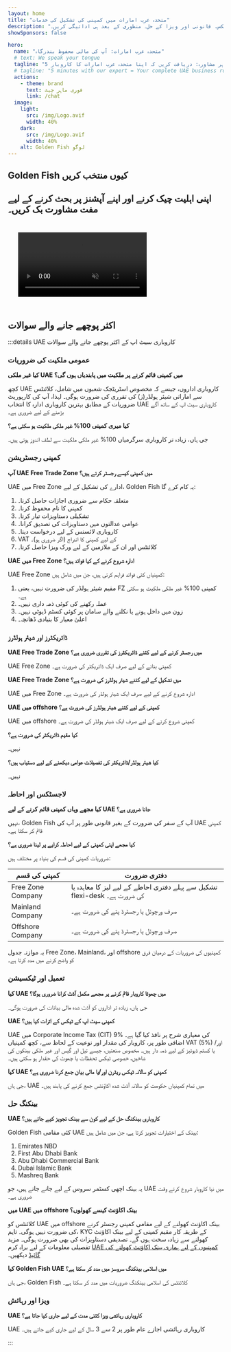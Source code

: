 ```yaml
---
layout: home
title: "متحدہ عرب امارات میں کمپنی کی تشکیل کی خدمات"
description: "متحدہ عرب امارات میں ماہر کمپنی کی تشکیل اور معاونت کی خدمات۔ کمپنی کا قیام، بینکنگ، ٹیکس، قانونی اور ویزا کے حل۔ منظوری کے بعد ہی ادائیگی کریں۔"
showSponsors: false

hero:
  name: "متحدہ عرب امارات: آپ کی مالی محفوظ بندرگاہ"
  # text: We speak your tongue
  tagline: "5 منٹ کا ماہر مشاورہ: دریافت کریں کہ اپنا متحدہ عرب امارات کا کاروبار <span class='hl'>خطرے سے پاک</span> کیسے قائم کریں"
  # tagline: "5 minutes with our expert = Your complete UAE business roadmap"
  actions:
    - theme: brand
      text: فوری ماہر چیٹ
      link: /chat
  image:
    light:
      src: /img/Logo.avif
      width: 40%
    dark:
      src: /img/Logo.avif
      width: 40%
    alt: Golden Fish لوگو
---
```


<FeatureBlock :card="{
  title: 'کمپنی کے قیام کی رہنمائی',
  details: '**Free Zone، offshore، Mainland، branch** میں کمپنیاں قائم کرنے کی مکمل رہنمائی۔ \n\n* Free Zones اور Mainland میں 100% غیر ملکی ملکیت دستیاب\n* کم ٹیکس کی شرح - صرف 9% کارپوریٹ ٹیکس\n* کرنسی کنٹرول نہیں - آسان سرمایہ واپسی\n\n[مزید جانیں](/uae-business/offer/company-registration/)',
  link: '/uae-business/offer/company-registration/',
  src: {
    light: '/img/iStock-2051326997.avif',
    dark: '/img/iStock-1448478309.jpg',
    width: '100%'
  },
  inversion: false
}" />

<FeatureBlock :card="{
  title: 'بینکنگ کے حل',
  details: 'متحدہ عرب امارات کے قابل اعتماد بینکوں کے ساتھ آسانی سے کاروباری یا ذاتی بینک اکاؤنٹ کھولیں۔ \n\n* حکومتی منظوریوں کے لیے مکمل PRO خدمات\n* مکمل بینکنگ پیکج کا قیام\n* **96% کامیابی کی شرح**\n\n[مزید جانیں](/uae-business/offer/banking/)',
  link: '/uae-business/offer/banking/',
  src: {
    light: '/img/iStock-2153786564.avif',
    dark: '/img/iStock-2166793628.avif',
    width: '100%'
  },
  inversion: true
}" />

<FeatureBlock :card="{
  title: 'Golden Visa اور رہائش',
  details: 'طویل مدتی رہائش کے لیے متحدہ عرب امارات کا **Golden Visa** آسان درخواست کے عمل کے ساتھ حاصل کریں۔ \n\n* **ہر 6 ماہ میں متحدہ عرب امارات داخل ہونے کی ضرورت نہیں**\n* اہلیت کی شرائط برقرار رکھنے پر تجدید کے اختیار کے ساتھ 10 سال کی مدت\n* 92% کامیابی کی شرح\n\n[مزید جانیں](/uae-business/offer/golden-visa/)',
  link: '/uae-business/offer/golden-visa/',
  src: {
    light: '/img/iStock-1312241253.avif',
    dark: '/img/ILONMASKID.webp',
    width: '100%'
  },
  inversion: false
}" />

<FeatureCards :features="[
  {
    title: 'تعمیل کی خدمات',
    details: 'ہمارے ماہرین آپ کو پیچیدہ متحدہ عرب امارات کے ریگولیٹری تقاضوں کے ذریعے رہنمائی فراہم کرتے ہیں، بشمول ESR رپورٹس اور UBO فائلنگ۔',
    items: [],
    linkText: 'مزید جانیں',
    link: '/uae-business/company-registration/Protect-Your-Business',
    icon: {
      light: '/img/iStock-1299393716.avif',
      dark: '/img/iStock-2149731304.avif',
      alt: 'تعمیل کی خدمات'
    }
  },
  {
    title: 'کارپوریٹ ٹیکس اور VAT',
    details: 'ماہر مشورہ Federal Tax Authority (FTA) کے ساتھ کارپوریٹ ٹیکس اور VAT کی ذمہ داریوں کی تعمیل کو یقینی بناتا ہے۔',
    items: [],
    linkText: 'مزید جانیں',
    link: '/uae-business/company-registration/accounting-legal',
    icon: {
      light: '/img/iStock-1018285934.avif',
      dark: '/img/iStock-584576538.avif',
      alt: 'ٹیکس کی خدمات'
    }
  },
  {
    title: 'قانونی خدمات',
    details: 'قانونی ٹیم M&As، کارپوریٹ تنظیم نو، مالیات، اور تنازعات کے حل کے حوالے سے متحدہ عرب امارات کے قوانین پر مشورہ دیتی ہے۔',
    items: [],
    linkText: 'مزید جانیں',
    link: '/uae-business/company-registration/Protect-Your-Business',
    icon: {
      light: '/img/iStock-650045508.avif',
      dark: '/img/iStock-1498627598.avif',
      alt: 'قانونی خدمات'
    }
  },
  {
    title: 'اکاؤنٹنگ اور تنخواہ',
    details: 'ہمارے اکاؤنٹنٹس مالیات کا انتظام کرتے ہیں، بک کیپنگ، تطبیق، تنخواہ، اور آڈٹ سپورٹ فراہم کرتے ہیں، جو ملازمت کی لاگت بچاتا ہے۔',
    items: [],
    linkText: 'مزید جانیں',
    link: '/resources/contacts',
    icon: {
      light: '/img/iStock-1022793868.avif',
      dark: '/img/iStock-1320130292.jpg',
      alt: 'اکاؤنٹنگ کی خدمات'
    }
  },
]" />

## Golden Fish کیوں منتخب کریں

<BenefitsList :features="[
  {
    icon: '🏢',
    title: 'مقامی UAE مہارت',
    text: 'دبئی میں مخصوص ماہرین عمل کے ہر قدم میں ماہرانہ رہنمائی فراہم کرتے ہیں۔'
  },
  {
    icon: '📊',
    title: 'ثابت شدہ کامیابی کی شرح',
    text: 'ہماری پریمیم پروسیسنگ کے ذریعے جاری کردہ سینکڑوں ویزا، بینک اکاؤنٹس، اور کمپنی رجسٹریشنز کے ساتھ 90% سے زیادہ منظوری کی شرح۔'
  },
  {
    icon: '💸',
    title: '**کامیابی پر مبنی فیس**',
    text: '[صرف منظوری کے بعد ادائیگی کریں](/uae-business/benefits/success-based-fees)۔ کوئی چھپی ہوئی لاگت کے بغیر مکمل شفافیت۔'
  },
]" />

## اپنی اہلیت چیک کرنے اور اپنے آپشنز پر بحث کرنے کے لیے مفت مشاورت بک کریں۔

<video autoplay muted playsinline style="padding: 24px">
  <source src="/img/iStock-2185906461.mp4" type="video/mp4">
</video>

<ContactForm buttonText="ماہر سے بات کریں" />

## اکثر پوچھے جانے والے سوالات

:::details UAE کاروباری سیٹ اپ کے اکثر پوچھے جانے والے سوالات

### عمومی ملکیت کی ضروریات

**کیا غیر ملکی UAE میں کمپنی قائم کرنے پر ملکیت میں پابندیاں ہوں گی؟**

کچھ UAE کاروباری اداروں، جیسے کہ مخصوص اسٹریٹجک شعبوں میں شامل، کلائنٹس سے اماراتی شیئر ہولڈر(ز) کی تقرری کی ضرورت ہوگی۔ لہذا، آپ کی کارپوریٹ ضروریات کے مطابق بہترین کاروباری ادارہ کا انتخاب UAE کاروباری سیٹ اپ کے ساتھ آگے بڑھنے کے لیے ضروری ہے۔

**کیا میری کمپنی 100% غیر ملکی ملکیت ہو سکتی ہے؟**

جی ہاں، زیادہ تر کاروباری سرگرمیاں 100% غیر ملکی ملکیت سے لطف اندوز ہوتی ہیں۔

### کمپنی رجسٹریشن

**آپ UAE Free Trade Zone میں کمپنی کیسے رجسٹر کرتے ہیں؟**

UAE میں Free Zone ادارے کی تشکیل کے لیے، Golden Fish یہ کام کرے گا:

1. متعلقہ حکام سے ضروری اجازات حاصل کرنا۔
2. کمپنی کا نام محفوظ کرنا۔
3. تشکیلی دستاویزات تیار کرنا۔
4. عوامی عدالتوں میں دستاویزات کی تصدیق کرانا۔
5. کاروباری لائسنس کے لیے درخواست دینا۔
6. VAT کے لیے کمپنی کا اندراج (اگر ضروری ہو)۔
7. کلائنٹس اور ان کے ملازمین کے لیے ورک ویزا حاصل کرنا۔

**UAE میں Free Zone ادارہ شروع کرنے کے کیا فوائد ہیں؟**

UAE Free Zone کمپنیاں کئی فوائد فراہم کرتی ہیں، جن میں شامل ہیں:

1. مقیم شیئر ہولڈر کی ضرورت نہیں، یعنی FZ کمپنی 100% غیر ملکی ملکیت ہو سکتی ہے۔
2. عملہ رکھنے کی کوئی ذمہ داری نہیں۔
3. زون میں داخل ہونے یا نکلنے والے سامان پر کوئی کسٹم ڈیوٹی نہیں۔
4. اعلیٰ معیار کا بنیادی ڈھانچہ۔

### ڈائریکٹرز اور شیئر ہولڈرز

**UAE Free Trade Zone میں رجسٹر کرنے کے لیے کتنے ڈائریکٹرز کی تقرری ضروری ہے؟**

UAE Free Zone کمپنی بنانے کے لیے صرف ایک ڈائریکٹر کی ضرورت ہے۔

**UAE Free Trade Zone میں تشکیل کے لیے کتنے شیئر ہولڈرز کی ضرورت ہے؟**

UAE میں Free Zone ادارہ شروع کرنے کے لیے صرف ایک شیئر ہولڈر کی ضرورت ہے۔

**UAE میں offshore کمپنی کے لیے کتنے شیئر ہولڈرز کی ضرورت ہے؟**

UAE میں offshore کمپنی شروع کرنے کے لیے صرف ایک شیئر ہولڈر کی ضرورت ہے۔

**کیا مقیم ڈائریکٹر کی ضرورت ہے؟**

نہیں۔

**کیا شیئر ہولڈر/ڈائریکٹر کی تفصیلات عوامی دیکھنے کے لیے دستیاب ہیں؟**

نہیں۔

### لاجسٹکس اور احاطہ

**کیا مجھے وہاں کمپنی قائم کرنے کے لیے UAE جانا ضروری ہے؟**

نہیں، Golden Fish آپ کے سفر کی ضرورت کے بغیر قانونی طور پر آپ کی UAE کمپنی قائم کر سکتا ہے۔

**کیا مجھے اپنی کمپنی کے لیے احاطہ کرایے پر لینا ضروری ہے؟**

ضروریات کمپنی کی قسم کی بنیاد پر مختلف ہیں:

| کمپنی کی قسم | دفتری ضرورت |
| ------------- | ------------- |
| Free Zone Company | تشکیل سے پہلے دفتری احاطے کے لیے لیز کا معاہدہ یا flexi-desk کی ضرورت ہے۔ |
| Mainland Company | صرف ورچوئل یا رجسٹرڈ پتے کی ضرورت ہے۔ |
| Offshore Company | صرف ورچوئل یا رجسٹرڈ پتے کی ضرورت ہے۔ |

یہ موازنہ جدول Free Zone، Mainland، اور offshore کمپنیوں کی ضروریات کے درمیان فرق کو واضح کرنے میں مدد کرتا ہے۔

### تعمیل اور ٹیکسیشن

**کیا UAE میں چھوٹا کاروبار قائم کرنے پر مجھے مکمل آڈٹ کرانا ضروری ہوگا؟**

جی ہاں، زیادہ تر اداروں کو آڈٹ شدہ مالی بیانات کی ضرورت ہوگی۔

**UAE کمپنی سیٹ اپ کے ٹیکس کے اثرات کیا ہیں؟**

UAE میں Corporate Income Tax (CIT) 9% کی معیاری شرح پر نافذ کیا گیا ہے۔ اضافی طور پر، کاروبار کی مقدار اور نوعیت کے لحاظ سے، کچھ کمپنیاں VAT (5%) اور/یا کسٹم ڈیوٹیز کے لیے ذمہ دار ہیں۔ مخصوص صنعتیں، جیسے تیل اور گیس اور غیر ملکی بینکوں کی شاخیں، خصوصی ٹیکس تحفظات یا چھوٹ کی حقدار ہو سکتی ہیں۔

**کیا UAE کمپنی کو سالانہ ٹیکس ریٹرن اور/یا مالی بیان جمع کرنا ضروری ہے؟**

جی ہاں، UAE میں تمام کمپنیاں حکومت کو سالانہ آڈٹ شدہ اکاؤنٹس جمع کرنے کی پابند ہیں۔

### بینکنگ حل

**UAE کاروباری بینکنگ حل کے لیے کون سے بینک تجویز کیے جاتے ہیں؟**

Golden Fish کئی مقامی UAE بینک کے اختیارات تجویز کرتا ہے، جن میں شامل ہیں:

1. Emirates NBD
2. First Abu Dhabi Bank
3. Abu Dhabi Commercial Bank
4. Dubai Islamic Bank
5. Mashreq Bank

یہ بینک اچھی کسٹمر سروس کے لیے جانے جاتے ہیں، جو UAE میں نیا کاروبار شروع کرتے وقت ضروری ہے۔

**میں UAE میں offshore بینک اکاؤنٹ کیسے کھولوں؟**

کلائنٹس کو UAE میں offshore بینک اکاؤنٹ کھولنے کے لیے مقامی کمپنی رجسٹر کرنے کی ضرورت نہیں ہوگی۔ تاہم، KYC کے طریقہ کار مقیم کمپنی کے لیے بینک اکاؤنٹ کھولنے سے زیادہ سخت ہوں گے۔ تصدیقی دستاویزات کی بھی ضرورت ہوگی۔ مزید تفصیلی معلومات کے لیے براہ کرم [UAE کمپنیوں کے لیے ہماری بینک اکاؤنٹ کھولنے کی گائیڈ](./uae-business/company-registration/banking) دیکھیں۔

**کیا Golden Fish UAE میں اسلامی بینکنگ سروسز میں مدد کر سکتا ہے؟**

جی ہاں، Golden Fish کلائنٹس کی اسلامی بینکنگ ضروریات میں مدد کر سکتا ہے۔

### ویزا اور رہائش

**UAE کاروباری رہائشی ویزا کتنی مدت کے لیے جاری کیا جاتا ہے؟**

UAE کاروباری رہائشی اجازے عام طور پر 2 سے 3 سال کے لیے جاری کیے جاتے ہیں۔

:::